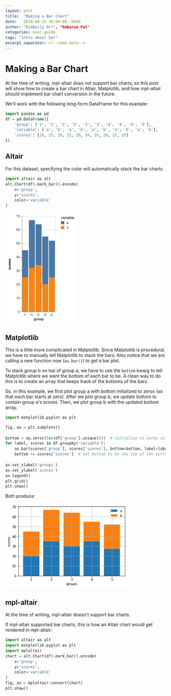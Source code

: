 ```yaml
---
layout: post
title:  "Making a Bar Chart"
date:   2018-08-15 16:00:00 -0500
author: "Kimberly Orr", "Nabarun Pal"
categories: user-guide
tags: "intro about bar"
excerpt_separator: <!--read more-->
---
```


# Making a Bar Chart
At the time of writing, mpl-altair does not support bar charts, so this post will show how to create a bar chart in Altair, Matplotlib, and how mpl-altair _should_ implement bar chart conversion in the future.

We'll work with the following long-form DataFrame for this example:
```python
import pandas as pd
df = pd.DataFrame({
    'group': ['1', '1', '2', '2', '3', '3', '4', '4', '5', '5'],
    'variable': ['a', 'b', 'a', 'b', 'a', 'b', 'a', 'b', 'a', 'b'],
    'scores': [20, 25, 35, 32, 30, 34, 35, 20, 27, 25]
})
```

## Altair
For this dataset, specifying the color will automatically stack the bar charts.
```python
import altair as alt
alt.Chart(df).mark_bar().encode(
    x='group',
    y='scores',
    color='variable'
)
```
![png](pics/altair-to-mpl-bar_0.png)

## Matplotlib
This is a little more complicated in Matplotlib. Since Matplotlib is procedural, we have to manually tell Matplotlib to stack the bars. Also notice that we are calling a new function now (`ax.bar()`) to get a bar plot.

To stack group b on top of group a, we have to use the `bottom` kwarg to tell Matplotlib where we want the bottom of each bar to be. A clean way to do this is to create an array that keeps track of the bottoms of the bars.

So, in this example, we first plot group a with bottom initialized to zeros (so that each bar starts at zero). After we plot group b, we update bottom to contain group a's scores. Then, we plot group b with the updated bottom array.

```python
import matplotlib.pyplot as plt
```
```python
fig, ax = plt.subplots()

bottom = np.zeros(len(df['group'].unique()))  # initialize to zeros so the bottom of group a is zero
for label, scores in df.groupby('variable'):
    ax.bar(scores['group'], scores['scores'], bottom=bottom, label=label)
    bottom += scores['scores']  # set bottom to be the top of the current group

ax.set_xlabel('groups')
ax.set_ylabel('scores')
ax.legend()
plt.grid()
plt.show()
```
Both produce:

![png](pics/altair-to-mpl-bar_1.png)


## mpl-altair
At the time of writing, mpl-altair doesn't support bar charts.

If mpl-altair supported bar charts, this is how an Altair chart would get rendered in mpl-altair:
```python
import altair as alt
import matplotlib.pyplot as plt
import mplaltair
chart = alt.Chart(df).mark_bar().encode(
    x='group',
    y='scores',
    color='variable'
)
fig, ax = mplaltair.convert(chart)
plt.show()
```